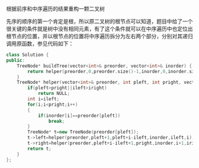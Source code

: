 根据前序和中序遍历的结果重构一颗二叉树

先序的顺序的第一个肯定是根，所以原二叉树的根节点可以知道，题目中给了一个很关键的条件就是树中没有相同元素，有了这个条件就可以在中序遍历中也定位出根节点的位置，并以根节点的位置将中序遍历拆分为左右两个部分，分别对其递归调用原函数，参见代码如下：

```c++
class Solution {
public:
    TreeNode* buildTree(vector<int>& preorder, vector<int>& inorder) {
        return helper(preorder,0,preorder.size()-1,inorder,0,inorder.size()-1);
    }
    TreeNode* helper(vector<int>& preorder, int pleft, int pright, vector<int>& inorder, int ileft, int iright){
        if(pleft>pright||ileft>iright)
            return NULL;
        int i=ileft;
        for(i;i<pright;i++)
        {
            if(inorder[i]==preorder[pleft])
                break;
        }
        TreeNode* t=new TreeNode(preorder[pleft]);
        t->left=helper(preorder,pleft+1,pleft+i-ileft,inorder,ileft,i);
        t->right=helper(preorder,pleft+i-ileft+1,pright,inorder,i+1,iright);
        return t;
    }
};
```

